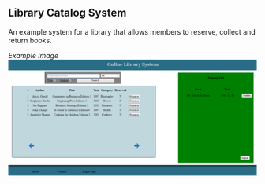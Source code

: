## Library Catalog System

An example system for a library that allows members to reserve, collect and return books.

*Example image*
![Example Image](./libraryPage1.png)
